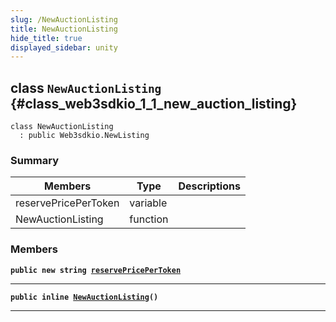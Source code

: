 ```yaml
---
slug: /NewAuctionListing
title: NewAuctionListing
hide_title: true
displayed_sidebar: unity
---
```


## class `NewAuctionListing` {#class_web3sdkio_1_1_new_auction_listing}

```
class NewAuctionListing
  : public Web3sdkio.NewListing
```

### Summary

| Members              | Type     | Descriptions |
| -------------------- | -------- | ------------ |
| reservePricePerToken | variable |              |
| NewAuctionListing    | function |              |

### Members

**`public new string `[`reservePricePerToken`](#class_web3sdkio_1_1_new_auction_listing_1ac604e20179a38181fa0de9fa096940b9)**

---

**`public inline `[`NewAuctionListing`](#class_web3sdkio_1_1_new_auction_listing_1ad8ffdb87aff68042e7b16f4b77c096d7)`()`**

---
